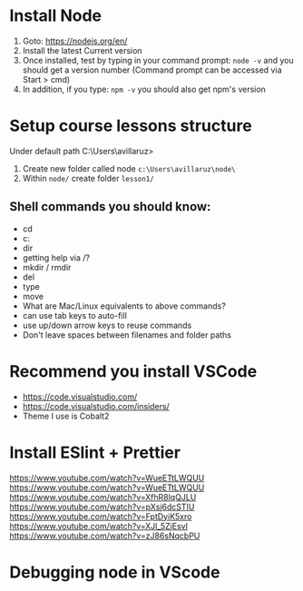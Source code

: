 # Install Node

1.  Goto: https://nodejs.org/en/
1.  Install the latest Current version
1.  Once installed, test by typing in your command prompt: `node -v` and you should get a version number (Command prompt can be accessed via Start > cmd)
1.  In addition, if you type: `npm -v` you should also get npm's version

# Setup course lessons structure

Under default path C:\Users\avillaruz>

1.  Create new folder called node `c:\Users\avillaruz\node\`
1.  Within `node/` create folder `lesson1/`

## Shell commands you should know:

* cd
* c:
* dir
* getting help via /?
* mkdir / rmdir
* del
* type
* move
* What are Mac/Linux equivalents to above commands?
* can use tab keys to auto-fill
* use up/down arrow keys to reuse commands
* Don't leave spaces between filenames and folder paths

# Recommend you install VSCode

* https://code.visualstudio.com/
* https://code.visualstudio.com/insiders/
* Theme I use is Cobalt2

# Install ESlint + Prettier

https://www.youtube.com/watch?v=WueETtLWQUU
https://www.youtube.com/watch?v=WueETtLWQUU
https://www.youtube.com/watch?v=XfhR8lqQJLU
https://www.youtube.com/watch?v=pXsj6dcSTIU
https://www.youtube.com/watch?v=FptDyiK5xro
https://www.youtube.com/watch?v=XJl_5ZjEsvI
https://www.youtube.com/watch?v=zJ86sNqcbPU

# Debugging node in VScode
